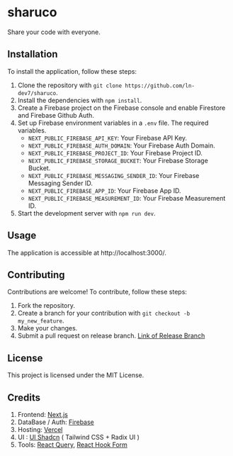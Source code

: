 # sharuco

Share your code with everyone.

## Installation

To install the application, follow these steps:

1. Clone the repository with `git clone https://github.com/ln-dev7/sharuco`.
2. Install the dependencies with `npm install`.
3. Create a Firebase project on the Firebase console and enable Firestore and Firebase Github Auth.
4. Set up Firebase environment variables in a `.env` file. The required variables.
   - `NEXT_PUBLIC_FIREBASE_API_KEY`: Your Firebase API Key.
   - `NEXT_PUBLIC_FIREBASE_AUTH_DOMAIN`: Your Firebase Auth Domain.
   - `NEXT_PUBLIC_FIREBASE_PROJECT_ID`: Your Firebase Project ID.
   - `NEXT_PUBLIC_FIREBASE_STORAGE_BUCKET`: Your Firebase Storage Bucket.
   - `NEXT_PUBLIC_FIREBASE_MESSAGING_SENDER_ID`: Your Firebase Messaging Sender ID.
   - `NEXT_PUBLIC_FIREBASE_APP_ID`: Your Firebase App ID.
   - `NEXT_PUBLIC_FIREBASE_MEASUREMENT_ID`: Your Firebase Measurement ID.
5. Start the development server with `npm run dev`.

## Usage

The application is accessible at http://localhost:3000/.

## Contributing

Contributions are welcome! To contribute, follow these steps:

1. Fork the repository.
2. Create a branch for your contribution with `git checkout -b my_new_feature`.
3. Make your changes.
4. Submit a pull request on release branch. [Link of Release Branch](https://sharuco.vercel.app/)

## License

This project is licensed under the MIT License.

## Credits

1. Frontend: [Next.js](https://nextjs.org/)
2. DataBase / Auth: [Firebase](https://firebase.google.com/)
3. Hosting: [Vercel](https://vercel.com/)
4. UI : [UI Shadcn](https://ui.shadcn.com/) ( Tailwind CSS + Radix UI )
5. Tools: [React Query](https://tanstack.com/query/v3/), [React Hook Form](https://react-hook-form.com/)
